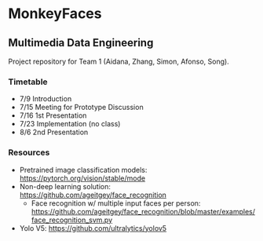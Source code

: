 # MonkeyFaces
## Multimedia Data Engineering 

Project repository for Team 1 (Aidana, Zhang, Simon, Afonso, Song).

### Timetable
- 7/9 Introduction
- 7/15 Meeting for Prototype Discussion
- 7/16 1st Presentation
- 7/23 Implementation (no class)
- 8/6 2nd Presentation

### Resources 
- Pretrained image classification models: https://pytorch.org/vision/stable/mode
- Non-deep learning solution: https://github.com/ageitgey/face_recognition
  - Face recognition w/ multiple input faces per person: https://github.com/ageitgey/face_recognition/blob/master/examples/face_recognition_svm.py
- Yolo V5: https://github.com/ultralytics/yolov5 
